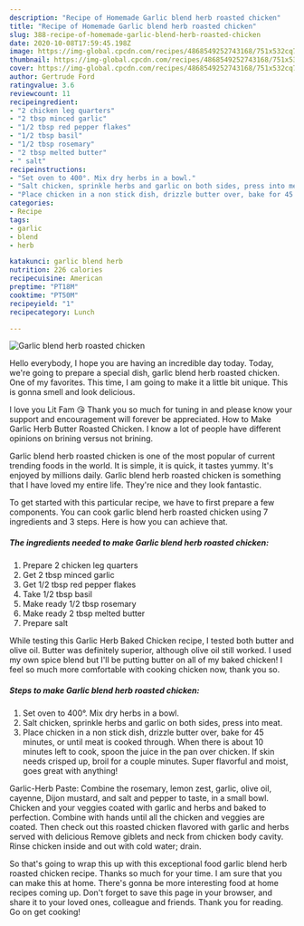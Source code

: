 ```yaml
---
description: "Recipe of Homemade Garlic blend herb roasted chicken"
title: "Recipe of Homemade Garlic blend herb roasted chicken"
slug: 388-recipe-of-homemade-garlic-blend-herb-roasted-chicken
date: 2020-10-08T17:59:45.198Z
image: https://img-global.cpcdn.com/recipes/4868549252743168/751x532cq70/garlic-blend-herb-roasted-chicken-recipe-main-photo.jpg
thumbnail: https://img-global.cpcdn.com/recipes/4868549252743168/751x532cq70/garlic-blend-herb-roasted-chicken-recipe-main-photo.jpg
cover: https://img-global.cpcdn.com/recipes/4868549252743168/751x532cq70/garlic-blend-herb-roasted-chicken-recipe-main-photo.jpg
author: Gertrude Ford
ratingvalue: 3.6
reviewcount: 11
recipeingredient:
- "2 chicken leg quarters"
- "2 tbsp minced garlic"
- "1/2 tbsp red pepper flakes"
- "1/2 tbsp basil"
- "1/2 tbsp rosemary"
- "2 tbsp melted butter"
- " salt"
recipeinstructions:
- "Set oven to 400°. Mix dry herbs in a bowl."
- "Salt chicken, sprinkle herbs and garlic on both sides, press into meat."
- "Place chicken in a non stick dish, drizzle butter over, bake for 45 minutes, or until meat is cooked through. When there is about 10 minutes left to cook, spoon the juice in the pan over chicken. If skin needs crisped up, broil for a couple minutes. Super flavorful and moist, goes great with anything!"
categories:
- Recipe
tags:
- garlic
- blend
- herb

katakunci: garlic blend herb 
nutrition: 226 calories
recipecuisine: American
preptime: "PT18M"
cooktime: "PT50M"
recipeyield: "1"
recipecategory: Lunch

---
```



![Garlic blend herb roasted chicken](https://img-global.cpcdn.com/recipes/4868549252743168/751x532cq70/garlic-blend-herb-roasted-chicken-recipe-main-photo.jpg)

Hello everybody, I hope you are having an incredible day today. Today, we're going to prepare a special dish, garlic blend herb roasted chicken. One of my favorites. This time, I am going to make it a little bit unique. This is gonna smell and look delicious.

I love you Lit Fam 😘 Thank you so much for tuning in and please know your support and encouragement will forever be appreciated. How to Make Garlic Herb Butter Roasted Chicken. I know a lot of people have different opinions on brining versus not brining.

Garlic blend herb roasted chicken is one of the most popular of current trending foods in the world. It is simple, it is quick, it tastes yummy. It's enjoyed by millions daily. Garlic blend herb roasted chicken is something that I have loved my entire life. They're nice and they look fantastic.


To get started with this particular recipe, we have to first prepare a few components. You can cook garlic blend herb roasted chicken using 7 ingredients and 3 steps. Here is how you can achieve that.

<!--inarticleads1-->

##### The ingredients needed to make Garlic blend herb roasted chicken:

1. Prepare 2 chicken leg quarters
1. Get 2 tbsp minced garlic
1. Get 1/2 tbsp red pepper flakes
1. Take 1/2 tbsp basil
1. Make ready 1/2 tbsp rosemary
1. Make ready 2 tbsp melted butter
1. Prepare  salt


While testing this Garlic Herb Baked Chicken recipe, I tested both butter and olive oil. Butter was definitely superior, although olive oil still worked. I used my own spice blend but I&#39;ll be putting butter on all of my baked chicken! I feel so much more comfortable with cooking chicken now, thank you so. 

<!--inarticleads2-->

##### Steps to make Garlic blend herb roasted chicken:

1. Set oven to 400°. Mix dry herbs in a bowl.
1. Salt chicken, sprinkle herbs and garlic on both sides, press into meat.
1. Place chicken in a non stick dish, drizzle butter over, bake for 45 minutes, or until meat is cooked through. When there is about 10 minutes left to cook, spoon the juice in the pan over chicken. If skin needs crisped up, broil for a couple minutes. Super flavorful and moist, goes great with anything!


Garlic-Herb Paste: Combine the rosemary, lemon zest, garlic, olive oil, cayenne, Dijon mustard, and salt and pepper to taste, in a small bowl. Chicken and your veggies coated with garlic and herbs and baked to perfection. Combine with hands until all the chicken and veggies are coated. Then check out this roasted chicken flavored with garlic and herbs served with delicious Remove giblets and neck from chicken body cavity. Rinse chicken inside and out with cold water; drain. 

So that's going to wrap this up with this exceptional food garlic blend herb roasted chicken recipe. Thanks so much for your time. I am sure that you can make this at home. There's gonna be more interesting food at home recipes coming up. Don't forget to save this page in your browser, and share it to your loved ones, colleague and friends. Thank you for reading. Go on get cooking!
